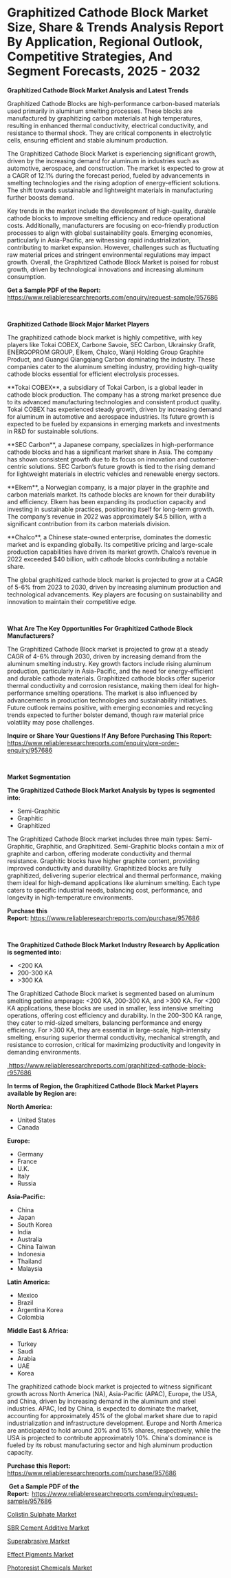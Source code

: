 <p><h1>Graphitized Cathode Block Market Size, Share & Trends Analysis Report By Application, Regional Outlook, Competitive Strategies, And Segment Forecasts, 2025 - 2032</h1></p><p><strong>Graphitized Cathode Block Market Analysis and Latest Trends</strong></p>
<p><p>Graphitized Cathode Blocks are high-performance carbon-based materials used primarily in aluminum smelting processes. These blocks are manufactured by graphitizing carbon materials at high temperatures, resulting in enhanced thermal conductivity, electrical conductivity, and resistance to thermal shock. They are critical components in electrolytic cells, ensuring efficient and stable aluminum production.</p><p>The Graphitized Cathode Block Market is experiencing significant growth, driven by the increasing demand for aluminum in industries such as automotive, aerospace, and construction. The market is expected to grow at a CAGR of 12.1% during the forecast period, fueled by advancements in smelting technologies and the rising adoption of energy-efficient solutions. The shift towards sustainable and lightweight materials in manufacturing further boosts demand.</p><p>Key trends in the market include the development of high-quality, durable cathode blocks to improve smelting efficiency and reduce operational costs. Additionally, manufacturers are focusing on eco-friendly production processes to align with global sustainability goals. Emerging economies, particularly in Asia-Pacific, are witnessing rapid industrialization, contributing to market expansion. However, challenges such as fluctuating raw material prices and stringent environmental regulations may impact growth. Overall, the Graphitized Cathode Block Market is poised for robust growth, driven by technological innovations and increasing aluminum consumption.</p></p>
<p><strong>Get a Sample PDF of the Report:&nbsp;</strong> <a href="https://www.reliableresearchreports.com/enquiry/request-sample/957686?utm_campaign=102&utm_medium=2&utm_source=Github&utm_content=ia&utm_term=26012025&utm_id=graphitized-cathode-block">https://www.reliableresearchreports.com/enquiry/request-sample/957686</a></p>
<p>&nbsp;</p>
<p><strong>Graphitized Cathode Block Major Market Players</strong></p>
<p><p>The graphitized cathode block market is highly competitive, with key players like Tokai COBEX, Carbone Savoie, SEC Carbon, Ukrainsky Grafit, ENERGOPROM GROUP, Elkem, Chalco, Wanji Holding Group Graphite Product, and Guangxi Qiangqiang Carbon dominating the industry. These companies cater to the aluminum smelting industry, providing high-quality cathode blocks essential for efficient electrolysis processes.</p><p>**Tokai COBEX**, a subsidiary of Tokai Carbon, is a global leader in cathode block production. The company has a strong market presence due to its advanced manufacturing technologies and consistent product quality. Tokai COBEX has experienced steady growth, driven by increasing demand for aluminum in automotive and aerospace industries. Its future growth is expected to be fueled by expansions in emerging markets and investments in R&D for sustainable solutions.</p><p>**SEC Carbon**, a Japanese company, specializes in high-performance cathode blocks and has a significant market share in Asia. The company has shown consistent growth due to its focus on innovation and customer-centric solutions. SEC Carbon’s future growth is tied to the rising demand for lightweight materials in electric vehicles and renewable energy sectors.</p><p>**Elkem**, a Norwegian company, is a major player in the graphite and carbon materials market. Its cathode blocks are known for their durability and efficiency. Elkem has been expanding its production capacity and investing in sustainable practices, positioning itself for long-term growth. The company’s revenue in 2022 was approximately $4.5 billion, with a significant contribution from its carbon materials division.</p><p>**Chalco**, a Chinese state-owned enterprise, dominates the domestic market and is expanding globally. Its competitive pricing and large-scale production capabilities have driven its market growth. Chalco’s revenue in 2022 exceeded $40 billion, with cathode blocks contributing a notable share.</p><p>The global graphitized cathode block market is projected to grow at a CAGR of 5-6% from 2023 to 2030, driven by increasing aluminum production and technological advancements. Key players are focusing on sustainability and innovation to maintain their competitive edge.</p></p>
<p>&nbsp;</p>
<p><strong>What Are The Key Opportunities For Graphitized Cathode Block Manufacturers?</strong></p>
<p><p>The Graphitized Cathode Block market is projected to grow at a steady CAGR of 4-6% through 2030, driven by increasing demand from the aluminum smelting industry. Key growth factors include rising aluminum production, particularly in Asia-Pacific, and the need for energy-efficient and durable cathode materials. Graphitized cathode blocks offer superior thermal conductivity and corrosion resistance, making them ideal for high-performance smelting operations. The market is also influenced by advancements in production technologies and sustainability initiatives. Future outlook remains positive, with emerging economies and recycling trends expected to further bolster demand, though raw material price volatility may pose challenges.</p></p>
<p><strong>Inquire or Share Your Questions If Any Before Purchasing This Report:</strong> <a href="https://www.reliableresearchreports.com/enquiry/pre-order-enquiry/957686?utm_campaign=102&utm_medium=2&utm_source=Github&utm_content=ia&utm_term=26012025&utm_id=graphitized-cathode-block">https://www.reliableresearchreports.com/enquiry/pre-order-enquiry/957686</a></p>
<p>&nbsp;</p>
<p><strong>Market Segmentation</strong></p>
<p><strong>The Graphitized Cathode Block Market Analysis by types is segmented into:</strong></p>
<p><ul><li>Semi-Graphitic</li><li>Graphitic</li><li>Graphitized</li></ul></p>
<p><p>The Graphitized Cathode Block market includes three main types: Semi-Graphitic, Graphitic, and Graphitized. Semi-Graphitic blocks contain a mix of graphite and carbon, offering moderate conductivity and thermal resistance. Graphitic blocks have higher graphite content, providing improved conductivity and durability. Graphitized blocks are fully graphitized, delivering superior electrical and thermal performance, making them ideal for high-demand applications like aluminum smelting. Each type caters to specific industrial needs, balancing cost, performance, and longevity in high-temperature environments.</p></p>
<p><strong>Purchase this Report:&nbsp;</strong><a href="https://www.reliableresearchreports.com/purchase/957686?utm_campaign=102&utm_medium=2&utm_source=Github&utm_content=ia&utm_term=26012025&utm_id=graphitized-cathode-block">https://www.reliableresearchreports.com/purchase/957686</a></p>
<p>&nbsp;</p>
<p><strong>The Graphitized Cathode Block Market Industry Research by Application is segmented into:</strong></p>
<p><ul><li><200 KA</li><li>200-300 KA</li><li>>300 KA</li></ul></p>
<p><p>The Graphitized Cathode Block market is segmented based on aluminum smelting potline amperage: <200 KA, 200-300 KA, and >300 KA. For <200 KA applications, these blocks are used in smaller, less intensive smelting operations, offering cost efficiency and durability. In the 200-300 KA range, they cater to mid-sized smelters, balancing performance and energy efficiency. For >300 KA, they are essential in large-scale, high-intensity smelting, ensuring superior thermal conductivity, mechanical strength, and resistance to corrosion, critical for maximizing productivity and longevity in demanding environments.</p></p>
<p><a href="https://www.reliableresearchreports.com/graphitized-cathode-block-r957686?utm_campaign=102&utm_medium=2&utm_source=Github&utm_content=ia&utm_term=26012025&utm_id=graphitized-cathode-block">&nbsp;https://www.reliableresearchreports.com/graphitized-cathode-block-r957686</a></p>
<p><strong>In terms of Region, the Graphitized Cathode Block Market Players available by Region are:</strong></p>
<p>
    <p> <strong> North America: </strong>
        <ul>
            <li>United States</li>
            <li>Canada</li>
        </ul>
        </p> 
    <p> <strong> Europe: </strong>
        <ul>
            <li>Germany</li>
            <li>France</li>
            <li>U.K.</li>
            <li>Italy</li>
            <li>Russia</li>
        </ul>
        </p> 
    <p> <strong> Asia-Pacific: </strong>
        <ul>
            <li>China</li>
            <li>Japan</li>
            <li>South Korea</li>
            <li>India</li>
            <li>Australia</li>
            <li>China Taiwan</li>
            <li>Indonesia</li>
            <li>Thailand</li>
            <li>Malaysia</li>
        </ul>
        </p> 
    <p> <strong> Latin America: </strong>
        <ul>
            <li>Mexico</li>
            <li>Brazil</li>
            <li>Argentina Korea</li>
            <li>Colombia</li>
        </ul>
        </p> 
    <p> <strong> Middle East & Africa: </strong>
        <ul>
            <li>Turkey</li>
            <li>Saudi</li>
            <li>Arabia</li>
            <li>UAE</li>
            <li>Korea</li>
        </ul>
    </p>
    </p>
<p><p>The graphitized cathode block market is projected to witness significant growth across North America (NA), Asia-Pacific (APAC), Europe, the USA, and China, driven by increasing demand in the aluminum and steel industries. APAC, led by China, is expected to dominate the market, accounting for approximately 45% of the global market share due to rapid industrialization and infrastructure development. Europe and North America are anticipated to hold around 20% and 15% shares, respectively, while the USA is projected to contribute approximately 10%. China's dominance is fueled by its robust manufacturing sector and high aluminum production capacity.</p></p>
<p><strong>Purchase this Report: </strong><a href="https://www.reliableresearchreports.com/purchase/957686?utm_campaign=102&utm_medium=2&utm_source=Github&utm_content=ia&utm_term=26012025&utm_id=graphitized-cathode-block">https://www.reliableresearchreports.com/purchase/957686</a></p>
<p>&nbsp;<strong>Get a Sample PDF of the Report:&nbsp;&nbsp;</strong><a href="https://www.reliableresearchreports.com/enquiry/request-sample/957686?utm_campaign=102&utm_medium=2&utm_source=Github&utm_content=ia&utm_term=26012025&utm_id=graphitized-cathode-block">https://www.reliableresearchreports.com/enquiry/request-sample/957686</a></p>
<p><strong></strong></p>
<p><p><a href="https://github.com/FlorianWolf90/Market-Research-Report-List-1/blob/main/colistin-sulphate-market.md?utm_campaign=102&utm_medium=2&utm_source=Github&utm_content=ia&utm_term=26012025&utm_id=graphitized-cathode-block">Colistin Sulphate Market</a></p><p><a href="https://github.com/lylyparadise/Market-Research-Report-List-5/blob/main/sbr-cement-additive-market.md?utm_campaign=102&utm_medium=2&utm_source=Github&utm_content=ia&utm_term=26012025&utm_id=graphitized-cathode-block">SBR Cement Additive Market</a></p><p><a href="https://github.com/hillsmyung726/Market-Research-Report-List-1/blob/main/superabrasive-market.md?utm_campaign=102&utm_medium=2&utm_source=Github&utm_content=ia&utm_term=26012025&utm_id=graphitized-cathode-block">Superabrasive Market</a></p><p><a href="https://github.com/NargisHussain75/Market-Research-Report-List-1/blob/main/effect-pigments-market.md?utm_campaign=102&utm_medium=2&utm_source=Github&utm_content=ia&utm_term=26012025&utm_id=graphitized-cathode-block">Effect Pigments Market</a></p><p><a href="https://github.com/pearlinewhite4692/Market-Research-Report-List-1/blob/main/photoresist-chemicals-market.md?utm_campaign=102&utm_medium=2&utm_source=Github&utm_content=ia&utm_term=26012025&utm_id=graphitized-cathode-block">Photoresist Chemicals Market</a></p></p>
